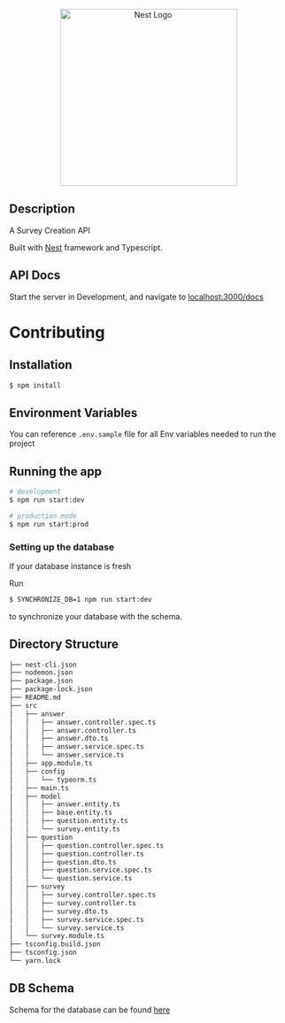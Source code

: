 <p align="center">
  <a href="http://nestjs.com/" target="blank"><img src="https://nestjs.com/img/logo_text.svg" width="320" alt="Nest Logo" /></a>
</p>

## Description

A Survey Creation API

Built with [Nest](https://github.com/nestjs/nest) framework and Typescript.

## API Docs

Start the server in Development, and navigate to [localhost:3000/docs](http://localhost:3000/docs)

# Contributing

## Installation

```bash
$ npm install
```

## Environment Variables

You can reference `.env.sample` file for all Env variables needed to run the project

## Running the app

```bash
# development
$ npm run start:dev

# production mode
$ npm run start:prod
```

### Setting up the database

If your database instance is fresh

Run 

```bash
$ SYNCHRONIZE_DB=1 npm run start:dev
```

to synchronize your database with the schema.

## Directory Structure

```bash
├── nest-cli.json
├── nodemon.json
├── package.json
├── package-lock.json
├── README.md
├── src
│   ├── answer
│   │   ├── answer.controller.spec.ts
│   │   ├── answer.controller.ts
│   │   ├── answer.dto.ts
│   │   ├── answer.service.spec.ts
│   │   └── answer.service.ts
│   ├── app.module.ts
│   ├── config
│   │   └── typeorm.ts
│   ├── main.ts
│   ├── model
│   │   ├── answer.entity.ts
│   │   ├── base.entity.ts
│   │   ├── question.entity.ts
│   │   └── survey.entity.ts
│   ├── question
│   │   ├── question.controller.spec.ts
│   │   ├── question.controller.ts
│   │   ├── question.dto.ts
│   │   ├── question.service.spec.ts
│   │   └── question.service.ts
│   ├── survey
│   │   ├── survey.controller.spec.ts
│   │   ├── survey.controller.ts
│   │   ├── survey.dto.ts
│   │   ├── survey.service.spec.ts
│   │   └── survey.service.ts
│   └── survey.module.ts
├── tsconfig.build.json
├── tsconfig.json
└── yarn.lock
```

## DB Schema

Schema for the database can be found [here](<https://dbdiagram.io/d/60ec0aa74ed9be1c05c851b8>)
